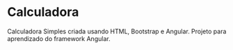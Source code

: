 # Calculadora
Calculadora Simples criada usando HTML, Bootstrap e Angular. Projeto para aprendizado do framework Angular.
